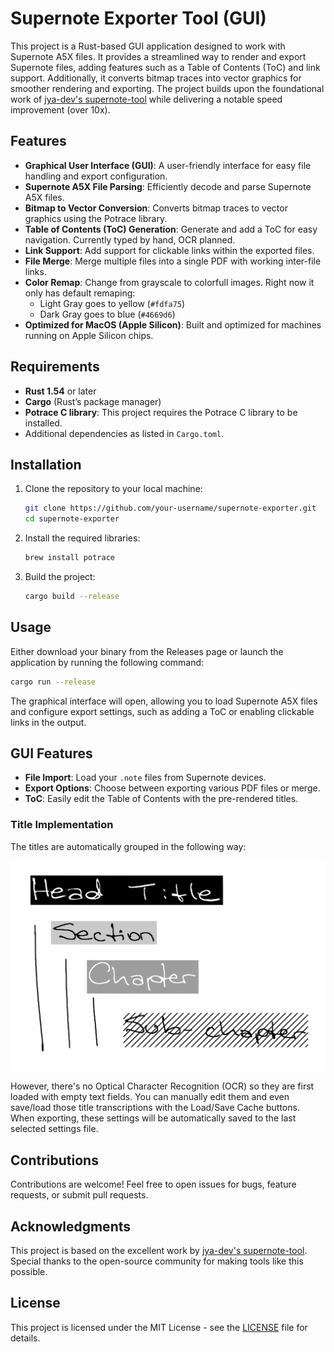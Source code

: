 # Supernote Exporter Tool (GUI)

This project is a Rust-based GUI application designed to work with Supernote A5X files. It provides a streamlined way to render and export Supernote files, adding features such as a Table of Contents (ToC) and link support. Additionally, it converts bitmap traces into vector graphics for smoother rendering and exporting. The project builds upon the foundational work of [jya-dev's supernote-tool](https://github.com/jya-dev/supernote-tool) while delivering a notable speed improvement (over 10x).

## Features

- **Graphical User Interface (GUI)**: A user-friendly interface for easy file handling and export configuration.
- **Supernote A5X File Parsing**: Efficiently decode and parse Supernote A5X files.
- **Bitmap to Vector Conversion**: Converts bitmap traces to vector graphics using the Potrace library.
- **Table of Contents (ToC) Generation**: Generate and add a ToC for easy navigation. Currently typed by hand, OCR planned.
- **Link Support**: Add support for clickable links within the exported files.
- **File Merge**: Merge multiple files into a single PDF with working inter-file links.
- **Color Remap**: Change from grayscale to colorfull images. Right now it only has default remaping:
  - Light Gray goes to yellow (`#fdfa75`)
  - Dark Gray goes to blue (`#4669d6`)
- **Optimized for MacOS (Apple Silicon)**: Built and optimized for machines running on Apple Silicon chips.

## Requirements

- **Rust 1.54** or later
- **Cargo** (Rust’s package manager)
- **Potrace C library**: This project requires the Potrace C library to be installed. 
- Additional dependencies as listed in `Cargo.toml`.

## Installation

1. Clone the repository to your local machine:

    ```bash
    git clone https://github.com/your-username/supernote-exporter.git
    cd supernote-exporter
    ```

2. Install the required libraries:

    ```bash
    brew install potrace
    ```

3. Build the project:

    ```bash
    cargo build --release
    ```

## Usage

Either download your binary from the Releases page or launch the application by running the following command:

```bash
cargo run --release
```

The graphical interface will open, allowing you to load Supernote A5X files and configure export settings, such as adding a ToC or enabling clickable links in the output.

## GUI Features

- **File Import**: Load your `.note` files from Supernote devices.
- **Export Options**: Choose between exporting various PDF files or merge.
- **ToC**: Easily edit the Table of Contents with the pre-rendered titles.

### Title Implementation

The titles are automatically grouped in the following way:

![Black, Light Gray, Dark Gray, Striped](./examples/Test%20Doc_Page_3.png)

However, there's no Optical Character Recognition (OCR) so they are first loaded with empty text fields. You can manually edit them and even save/load those title transcriptions with the Load/Save Cache buttons. When exporting, these settings will be automatically saved to the last selected settings file.

## Contributions

Contributions are welcome! Feel free to open issues for bugs, feature requests, or submit pull requests.

## Acknowledgments

This project is based on the excellent work by [jya-dev's supernote-tool](https://github.com/jya-dev/supernote-tool). Special thanks to the open-source community for making tools like this possible.

## License

This project is licensed under the MIT License - see the [LICENSE](LICENSE) file for details.
